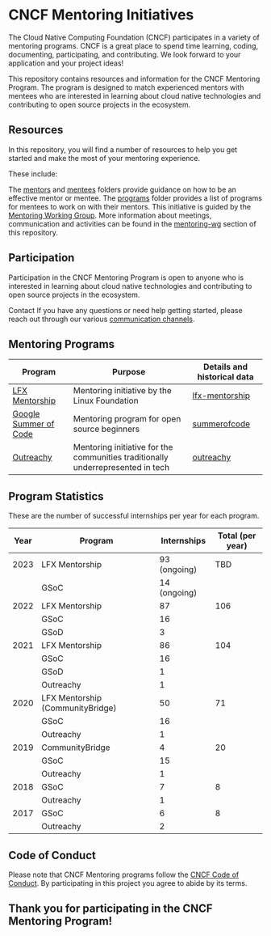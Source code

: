 # CNCF Mentoring Initiatives

The Cloud Native Computing Foundation (CNCF) participates in a variety of mentoring programs. CNCF is a great place to spend time learning, coding, documenting, participating, and contributing. We look forward to your application and your project ideas!

This repository contains resources and information for the CNCF Mentoring Program. The program is designed to match experienced mentors with mentees who are interested in learning about cloud native technologies and contributing to open source projects in the ecosystem.

## Resources
In this repository, you will find a number of resources to help you get started and make the most of your mentoring experience. 

These include:

The [mentors](/mentors#readme) and [mentees](mentees#readme) folders provide guidance on how to be an effective mentor or mentee.
The [programs](/programs#readme) folder provides a list of programs for mentees to work on with their mentors.
This initiative is guided by the [Mentoring Working Group](/mentoring-wg#readme). More information about meetings, communication and activities can be found in the  [mentoring-wg](/mentoring-wg#readme) section of this repository.

## Participation
Participation in the CNCF Mentoring Program is open to anyone who is interested in learning about cloud native technologies and contributing to open source projects in the ecosystem.

Contact
If you have any questions or need help getting started, please reach out through our various [communication channels](/mentoring-wg/communications.md).

## Mentoring Programs

| Program                                                                  | Purpose                                                                           | Details and historical data                       |
| ------------------------------------------------------------------------ | --------------------------------------------------------------------------------- | ------------------------------------------        |
| [LFX Mentorship](https://mentorship.lfx.linuxfoundation.org)             | Mentoring initiative by the Linux Foundation                                      | [lfx-mentorship](/programs/lfx-mentorship#readme) |
| [Google Summer of Code](https://summerofcode.withgoogle.com/)            | Mentoring program for open source beginners                                       | [summerofcode](/programs/summerofcode#readme)     |
| [Outreachy](https://www.outreachy.org)                                   | Mentoring initiative for the communities traditionally underrepresented in tech   | [outreachy](/programs/outreachy#readme)           |

## Program Statistics

These are the number of successful internships per year for each program.

| Year | Program                          | Internships  | Total (per year) |
|------|----------------------------------|--------------|------------------|
| 2023 | LFX Mentorship                   | 93 (ongoing) | TBD              |
|      | GSoC                             | 14 (ongoing) |                  |
| 2022 | LFX Mentorship                   | 87           | 106              |
|      | GSoC                             | 16           |                  |
|      | GSoD                             | 3            |                  |
| 2021 | LFX Mentorship                   | 86           | 104              |
|      | GSoC                             | 16           |                  |
|      | GSoD                             | 1            |                  |
|      | Outreachy                        | 1            |                  |
| 2020 | LFX Mentorship (CommunityBridge) | 50           | 71               |
|      | GSoC                             | 16           |                  |
|      | Outreachy                        | 1            |                  |
| 2019 | CommunityBridge                  | 4            | 20               |
|      | GSoC                             | 15           |                  |
|      | Outreachy                        | 1            |                  |
| 2018 | GSoC                             | 7            | 8                |
|      | Outreachy                        | 1            |                  |
| 2017 | GSoC                             | 6            | 8                |
|      | Outreachy                        | 2            |                  |

## Code of Conduct

Please note that CNCF Mentoring programs follow the [CNCF Code of Conduct](https://github.com/cncf/foundation/blob/master/code-of-conduct.md). By participating in this project you agree to abide by its terms.

## Thank you for participating in the CNCF Mentoring Program!


